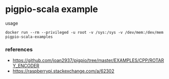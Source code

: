 pigpio-scala example
===

usage

`docker run --rm --privileged -u root -v /sys:/sys -v /dev/mem:/dev/mem pigpio-scala-examples`

### references
- https://github.com/joan2937/pigpio/tree/master/EXAMPLES/CPP/ROTARY_ENCODER
- https://raspberrypi.stackexchange.com/a/62302
